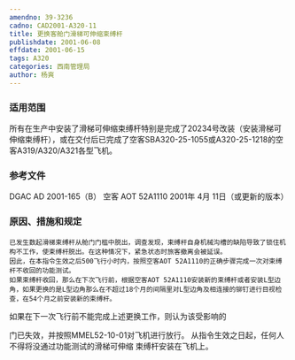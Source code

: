 ```yaml
---
amendno: 39-3236
cadno: CAD2001-A320-11
title: 更换客舱门滑梯可伸缩束缚杆
publishdate: 2001-06-08
effdate: 2001-06-15
tags: A320
categories: 西南管理局
author: 杨爽
---
```


### 适用范围 
所有在生产中安装了滑梯可伸缩束缚杆特别是完成了20234号改装（安装滑梯可伸缩束缚杆），或在交付后已完成了空客SBA320-25-1055或A320-25-1218的空客A319/A320/A321各型飞机。

### 参考文件
DGAC AD 2001-165（B）
空客 AOT 52A1110 2001年 4月 11日（或更新的版本）

### 原因、措施和规定 
    已发生数起滑梯束缚杆从舱门门槛中脱出，调查发现，束缚杆自身机械沟槽的缺陷导致了锁住机构不工作，使束缚杆脱出。在这种情况下，紧急状态时旅客撤离会被延误。
    因此，在本指令生效之后500飞行小时内，按照空客AOT 52A1110的正确步骤完成一次对束缚杆不收回的功能测试。 
    如果束缚杆收回，那么在下次飞行前，根据空客AOT 52A1110安装新的束缚杆或者安装L型边角，如果更换的是L型边角那么在不超过18个月的间隔里对L型边角及相连接的铆钉进行目视检查，在54个月之前安装新的束缚杆。 
如果在下一次飞行前不能完成上述更换工作，则认为该受影响的
  
门已失效，并按照MMEL52-10-01对飞机进行放行。 从指令生效之日起，任何人不得将没通过功能测试的滑梯可伸缩
束缚杆安装在飞机上。
